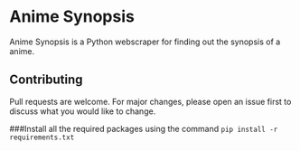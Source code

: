 # Anime Synopsis

Anime Synopsis is a Python webscraper for finding out the synopsis of a anime.

## Contributing
Pull requests are welcome. For major changes, please open an issue first to discuss what you would like to change.

###Install all the required packages using the command `pip install -r requirements.txt`
